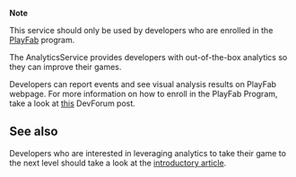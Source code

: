 **Note**

This service should only be used by developers who are enrolled in the [PlayFab](https://developer.rblx.playfab.com/en-US/sign-up) program.

The AnalyticsService provides developers with out-of-the-box analytics so they can improve their games.

Developers can report events and see visual analysis results on PlayFab webpage. For more information on how to enroll in the PlayFab Program, take a look at [this](https://devforum.roblox.com/t/join-our-playfab-program-leverage-all-the-data/653420) DevForum post.

See also
--------

Developers who are interested in leveraging analytics to take their game to the next level should take a look at the [introductory article](https://developer.roblox.com/en-us/articles/using-the-analytics-service).